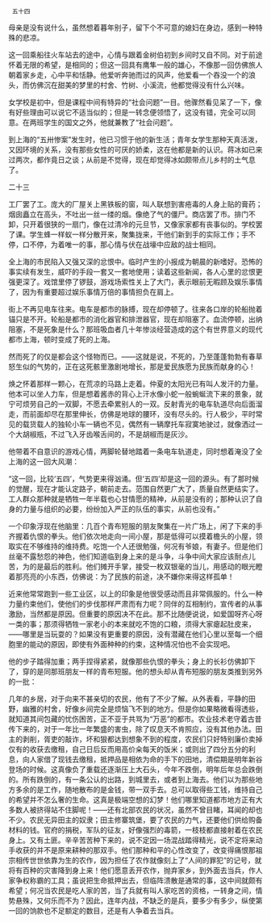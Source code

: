      五十四 

   母亲是没有说什么，虽然想着暮年别子，留下个不可意的媳妇在身边，感到一种特殊的悲凉。 

   这一回乘船往火车站去的途中，心情与跟着金树伯初到乡间时又自不同。对于前途怀着无限的希望，是相同的；但这一回具有鹰隼一般的雄心，不像那一回仿佛旅人朝着家乡走，心中平和恬静。他爱听奔驰而过的风声，他爱看一个吞没一个的浪头，而仿佛沉在甜美的梦里的村舍、竹树、小溪流，他都觉得没有什么兴味。 

   女学校是初中，但是课程中间有特异的“社会问题”一目。他骤然看见呆了一下，像有好些理由可以说它不适当似的；但是一转念便领悟了，这没有错，完全可以同意。在两班学生的国文之外，他就兼教了“社会问题”。 

   到上海的“五卅惨案”发生时，他已习惯于他的新生活；青年女学生那种天真活泼，又因环境的关系，没有那些女性的可厌的娇柔，这在他都是新的认识。蒋冰如已来过两次，都作竟日之谈；从前是不觉得，现在却觉得冰如颇带点儿乡村的土气息了。 

   二十三

   工厂罢了工。庞大的厂屋关上黑铁板的窗，叫人联想到害疮毒的人身上贴的膏药；烟囱矗立在高头，不吐出一丝一缕的烟。像绝了气的僵尸。商店罢了市。排门不卸，只开着很狭的一扇门，像在过清冷的元旦节，又像家家都有丧事似的。学校罢了课。学生蜂一样蚁一样分散开来，聚集拢来，干他们新到手的实际工作；手不停，口不停，为着唯一的事，那心情与伏在战壕中应敌的战士相同。 

   全上海的市民陷入又强又深的忿恨中。临时产生的小报成为朝晨的新嗜好。恐怖的事实续有发生，威吓的手段一套又一套地使用；读着这些新闻，各人心里的忿恨更强更深了。戏馆里停了锣鼓，游戏场索性关上了大门，表示眼前无暇顾及娱乐事情了，因为有重要超过娱乐事情万倍的事情担负在肩上。 

   街上不再见电车往来。电车是都市的脉搏，现在却停顿了。往来各口岸的轮船抛着锚只是不开。轮船是都市的消化器官和排泄器官，现在却阻塞了。血流停顿，出纳阻塞，不是死象是什么？那班吸血者几十年惨淡经营造成的这个有世界意义的现代都市上海，顿时变成了死的上海。 

   然而死了的仅是都会这个怪物而已。——这就是说，不死的，乃至蓬蓬勃勃有春草怒生似的气势的，正在这死骸里激剧地增长，那是爱民族愿为民族而献身的心！ 

   焕之怀着那样一颗心，在荒凉的马路上走着。仲夏的太阳光已有叫人发汗的力量。他本可以坐人力车，但是想着酱赤的背心上汗水像小蛇一般蜿蜒流下来的景象，就宁可烦劳自己的一双脚，不愿去牵累别人的一双。反射青光的电车轨道尽向后面溜走，而前面却尽在那里伸长，仿佛是地球的腰环，没有尽头的。行人极少，平时常见的载货载人的独轮小车一辆也不见，偶然有一辆摩托车寂寞地驶过，就像洒过一个大胡椒瓶，不过飞入牙齿喉舌间的，不是胡椒而是灰沙。 

   他带着不自意识的游戏心情，两脚轮替地踏着一条电车轨道走，同时想着淹没了全上海的这一回大风潮： 

   “这一回，比较‘五四’，气势更来得汹涌。但‘五四’却是这一回的源头。有了那时候的觉醒，现在才能认定路子，朝前走去。范围自然更广大了，质量自然更结实了。工人群众那种就是牺牲一年半载也心甘情愿的精神，从前是没有的；那种认识了自身的力量与组织的必要，纷纷加入严正的队伍的事实，从前也没有。” 

   一个印象浮现在他脑里：几百个青布短服的朋友聚集在一片广场上，闲了下来的手齐握着仇恨的拳头。他们依次地走向一间小屋，那是低得可以摸着檐头的小屋，领取实在不够维持的维持费。吃饱一个人还很勉强，何况有爷娘，有妻子。但是他们丝毫不露愁怨的神色，他们知道临到身上来的是斗争，斗争中间大家应该耐点儿苦，为的是最后的胜利。他们摊开手掌，接受一枚双银毫的当儿，用感动的眼光瞪着那亮亮的小东西，仿佛说：为了民族的前途，决不嫌你来得这样孤单！ 

   近来他常常跑到一些工业区，以上的印象是他很受感动而且非常佩服的。什么一种力量约束他们，使他们的步伐那样严肃而有力呢？同伴的互相制约，宣传者的从事激励，当然都是原因。但重要的原因决不在此。那不比随便说说，如爱国呀齐心呀一类的事；那须得牺牲一家老小的本来就吃不饱的口粮，须得大家瘪起肚皮来，——哪里是当玩耍的？如果没有更重要的原因，没有潜藏在他们心里以至每一个细胞里的能动的原因，即使有外面种种的约束，这种情况怕也不会实现吧。 

   他的步子踏得加重；两手捏得紧紧，就像那些仇恨的拳头；身上的长衫仿佛卸下了，穿的是同那班朋友一样的青布短服。他的想头却从青布短服的朋友类推到另外的一批： 

   几年的乡居，对于向来不甚亲切的农民，他有了不少了解。从外表看，平静的田野，幽雅的村舍，好像乡间完全是烦恼飞不到的地方。但是你如果略微看得透些，就知道其间包藏的忧伤困苦，正不亚于共骂为“万恶”的都市。农业技术老守着古昔传下来的，对于一年比一年繁盛的害虫，除了叹息天不肯照应，没有其他办法。田主的剥削，胥吏的敲诈，坏和狠都达到想象不到的程度，农民们只好特别廉价卖掉仅有的收获去缴租，自己日后反而用高价籴每天的饭米；或则出了四分五分的利息，向人家借了现钱去缴租，抵押品是相依为命的手下的田地，清偿期是明年新谷登场的时候。这真像负了重载还逐渐压上大石头，今年不跌倒，明年后年总会跌倒的。所有跌倒的，有一条公认的出路，到城里去，或者到上海去。他们以为那些地方多余的是工作，随地散布的是金钱，带一双手去。总可以取得些工钱，维持自己的希望并不怎么奢的生命。这真是极端空想的幻梦！他们哪里知道都市地方正有大多数人被挤得站不住脚呢！——还有北部农民的状况，虽然不曾目睹，耳闻的却也不少。农民无异田主的奴隶；田主修寨筑堡，要了农民的力气，还要他们供给购备材料的钱。官府的捐税，军队的征友，好像强烈的毒箭，一枝枝都直接射着在农民身上。又有土匪。辛辛苦苦种下来的，说不定因一场混战踏得精光，说不定将来动手收获的并不是原来耕种的那双手。他们那种和平的心性改变了，改变得痛恨那祖宗相传世世依靠为生的农作，因为担任了农作就像刻上了“人间的罪犯”的记号，就将有百种的灾害降到身上来！他们愿意丢开农作，抛弃家乡，到外面去当兵，作人家争权称霸的工具；虽说把生命抵押出去，但临阵溃散是通常的事，这中间就颇有希望；何况当农民是吃人家的苦，当了兵就有叫人家吃苦的资格，一转身之间，情势悬殊，又何乐而不为？因此，连年内战，不缺乏的是兵，要多少有多少，纵使第一回的饷款也不足额定的数目，还是有人争着去当兵。 

